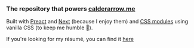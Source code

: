 ### The repository that powers [calderarrow.me](calderarrow.me)

Built with [Preact](https://preactjs.com/) and [Next](https://nextjs.org/) (because I enjoy them) and [CSS modules](https://github.com/css-modules/css-modules) using vanilla CSS (to keep me humble :pray:).

If you're looking for my résumé, you can find it [here](https://gist.github.com/Anthony-Calderaro/6c41f8429a9dd395bf59362037c34d99)
